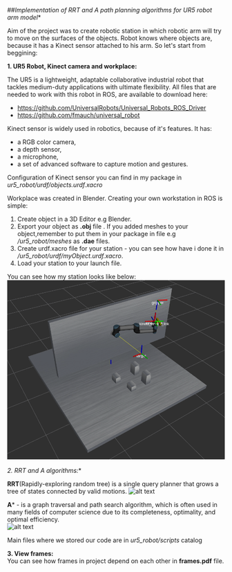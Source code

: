 ##**Implementation of RRT and A* path planning algorithms for UR5 robot arm model**  

Aim of the project was to create robotic station in which robotic arm will try to move on the surfaces of the objects. Robot knows where objects are, because it has a Kinect sensor attached to his arm. So let's start from beggining:

**1. UR5 Robot, Kinect camera and workplace:**  

The UR5 is a lightweight, adaptable collaborative industrial robot that tackles medium-duty applications with ultimate flexibility. All files that are needed to work with this robot in ROS, are available to download here:
- https://github.com/UniversalRobots/Universal_Robots_ROS_Driver
- https://github.com/fmauch/universal_robot

Kinect sensor is widely used in robotics, because of it's features. It has:
- a RGB color camera,
- a depth sensor,
- a microphone,
- a set of advanced software to capture motion and gestures.

Configuration of Kinect sensor you can find in my package in *ur5_robot/urdf/objects.urdf.xacro*

Workplace was created in Blender. Creating your own workstation in ROS is simple:
1. Create object in a 3D Editor e.g Blender.
2. Export your object as **.obj** file . If you added meshes to your object,remember to put them in your package in file e.g */ur5_robot/meshes* as **.dae** files.
3. Create urdf.xacro file for your station - you can see how have i done it in */ur5_robot/urdf/myObject.urdf.xacro*.
4. Load your station to your launch file. 

You can see how my station looks like below:  
![Screenshot](ur5_1.png)

**2. RRT and A* algorithms:**  

**RRT**(Rapidly-exploring random tree) is a single query planner that grows a tree of states connected by valid motions. 
![alt text](http://kovan.ceng.metu.edu.tr/~asil/old/_1./hw4_files/Screen%20shot%202010-04-18%20at%2003.29.19.jpg)

**A*** - is a graph traversal and path search algorithm, which is often used in many fields of computer science due to its completeness, optimality, and optimal efficiency.  
![alt text](https://www.101computing.net/wp/wp-content/uploads/A-Star-Search-Algorithm.png)  

Main files where we stored our code are in *ur5_robot/scripts* catalog


**3. View frames:**  
You can see how frames in project depend on each other in **frames.pdf** file.


